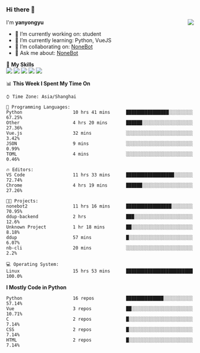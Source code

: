 ### Hi there 👋

<a href="#">
  <img align="right" src="https://github-readme-stats.vercel.app/api?username=yanyongyu&count_private=true&show_icons=true&bg_color=15,f2f7fd,E0EAFC" />
</a>

I'm **yanyongyu**

- 🔭 I’m currently working on: student
- 🌱 I’m currently learning: Python, VueJS
- 👯 I’m collaborating on: [NoneBot](https://github.com/nonebot)
- 💬 Ask me about: [NoneBot](https://github.com/nonebot)

🌟 **My Skills**  
![](https://img.shields.io/badge/-Python-3e74a2?style=flat-square&logo=Python&logoColor=fff)
![](https://img.shields.io/badge/-Vue-4fc08d?style=flat-square&logo=Vue.js&logoColor=fff)
![](https://img.shields.io/badge/-Node.js-339933?style=flat-square&logo=Node.js&logoColor=fff)
![](https://img.shields.io/badge/-Docker-2496ED?style=flat-square&logo=Docker&logoColor=fff)
![](https://img.shields.io/badge/-Linux-000000?style=flat-square&logo=Linux&logoColor=fff)

<!--START_SECTION:waka-->
📊 **This Week I Spent My Time On** 

```text
⌚︎ Time Zone: Asia/Shanghai

💬 Programming Languages: 
Python                   10 hrs 41 mins      ████████████████░░░░░░░░░   67.25% 
Other                    4 hrs 20 mins       ██████░░░░░░░░░░░░░░░░░░░   27.36% 
Vue.js                   32 mins             ░░░░░░░░░░░░░░░░░░░░░░░░░   3.42% 
JSON                     9 mins              ░░░░░░░░░░░░░░░░░░░░░░░░░   0.99% 
TOML                     4 mins              ░░░░░░░░░░░░░░░░░░░░░░░░░   0.46%

🔥 Editors: 
VS Code                  11 hrs 33 mins      ██████████████████░░░░░░░   72.74% 
Chrome                   4 hrs 19 mins       ██████░░░░░░░░░░░░░░░░░░░   27.26%

🐱‍💻 Projects: 
nonebot2                 11 hrs 16 mins      █████████████████░░░░░░░░   70.95% 
ddup-backend             2 hrs               ███░░░░░░░░░░░░░░░░░░░░░░   12.6% 
Unknown Project          1 hr 18 mins        ██░░░░░░░░░░░░░░░░░░░░░░░   8.18% 
ddup                     57 mins             █░░░░░░░░░░░░░░░░░░░░░░░░   6.07% 
nb-cli                   20 mins             ░░░░░░░░░░░░░░░░░░░░░░░░░   2.2%

💻 Operating System: 
Linux                    15 hrs 53 mins      █████████████████████████   100.0%

```

**I Mostly Code in Python** 

```text
Python                   16 repos            ██████████████░░░░░░░░░░░   57.14% 
Vue                      3 repos             ██░░░░░░░░░░░░░░░░░░░░░░░   10.71% 
C                        2 repos             █░░░░░░░░░░░░░░░░░░░░░░░░   7.14% 
CSS                      2 repos             █░░░░░░░░░░░░░░░░░░░░░░░░   7.14% 
HTML                     2 repos             █░░░░░░░░░░░░░░░░░░░░░░░░   7.14%

```



<!--END_SECTION:waka-->
